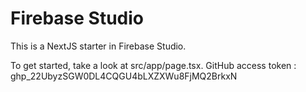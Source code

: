 # Firebase Studio

This is a NextJS starter in Firebase Studio.

To get started, take a look at src/app/page.tsx.
GitHub access token : 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